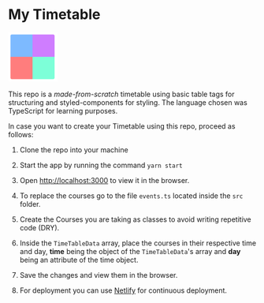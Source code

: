 # My Timetable
<a href="https://my-timetable.netlify.app/" target="_blank"><img  style="display:inline-block"  alt="Logo" height="100px" src="https://raw.githubusercontent.com/8rb/Timetable/main/public/timetable_icon.png?raw=true" /></a>
  
This repo is a _*made-from-scratch*_ timetable using basic table tags for structuring and styled-components for styling. The language chosen was TypeScript for learning purposes.

In case you want to create your Timetable using this repo, proceed as follows:

1. Clone the repo into your machine

2. Start the app by running the command `yarn start`

3. Open [http://localhost:3000](http://localhost:3000) to view it in the browser.

4. To replace the courses go to the file `events.ts` located inside the `src` folder.

5. Create the Courses you are taking as classes to avoid writing repetitive code (DRY).

6. Inside the `TimeTableData` array, place the courses in their respective time and day, ****time**** being the object of the `TimeTableData`'s array and ****day**** being an attribute of the time object.

7. Save the changes and view them in the browser.

8. For deployment you can use [Netlify](https://www.netlify.com/) for continuous deployment.
